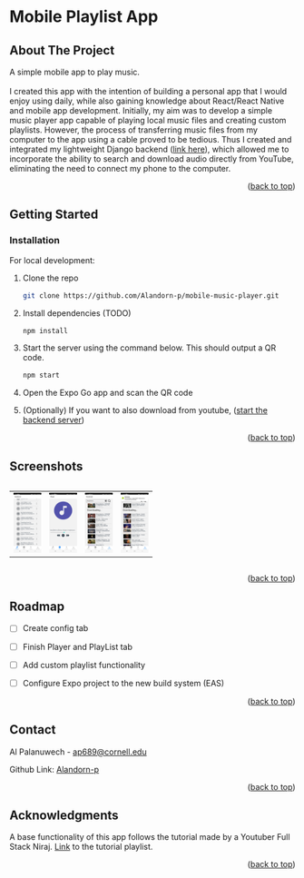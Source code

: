 <!-- Improved compatibility of back to top link: See: https://github.com/othneildrew/Best-README-Template/pull/73 -->
<a name="readme-top"></a>
<!--
*** Thanks for checking out the Best-README-Template. If you have a suggestion
*** that would make this better, please fork the repo and create a pull request
*** or simply open an issue with the tag "enhancement".
*** Don't forget to give the project a star!
*** Thanks again! Now go create something AMAZING! :D
-->



<!-- PROJECT SHIELDS -->
<!--
*** I'm using markdown "reference style" links for readability.
*** Reference links are enclosed in brackets [ ] instead of parentheses ( ).
*** See the bottom of this document for the declaration of the reference variables
*** for contributors-url, forks-url, etc. This is an optional, concise syntax you may use.
*** https://www.markdownguide.org/basic-syntax/#reference-style-links

[![Contributors][contributors-shield]][contributors-url]
[![Forks][forks-shield]][forks-url]
[![Stargazers][stars-shield]][stars-url]
[![Issues][issues-shield]][issues-url]
[![MIT License][license-shield]][license-url]
[![LinkedIn][linkedin-shield]][linkedin-url]
-->


<!-- PROJECT LOGO 
<br />
<div align="center">
  <a href="https://github.com/github_username/repo_name">
    <img src="images/logo.png" alt="Logo" width="80" height="80">
  </a>
-->
<h1>Mobile Playlist App</h1>

<!--   <p align="center">
    project_description
    <br />
    <a href="https://github.com/github_username/repo_name"><strong>Explore the docs »</strong></a>
    <br />
    <br />
    <a href="https://github.com/github_username/repo_name">View Demo</a>
    ·
    <a href="https://github.com/github_username/repo_name/issues">Report Bug</a>
    ·
    <a href="https://github.com/github_username/repo_name/issues">Request Feature</a>
  </p> -->
</div>



<!-- TABLE OF CONTENTS -->

<!-- <details>
  <summary>Table of Contents</summary>
  <ol>
    <li>
      <a href="#about-the-project">About The Project</a>
      <ul>
        <li><a href="#built-with">Built With</a></li>
      </ul>
    </li>
    <li>
      <a href="#getting-started">Getting Started</a>
      <ul>
        <li><a href="#prerequisites">Prerequisites</a></li>
        <li><a href="#installation">Installation</a></li>
      </ul>
    </li>
    <li><a href="#usage">Usage</a></li>
    <li><a href="#roadmap">Roadmap</a></li>
    <li><a href="#contributing">Contributing</a></li>
    <li><a href="#license">License</a></li>
    <li><a href="#contact">Contact</a></li>
    <li><a href="#acknowledgments">Acknowledgments</a></li>
  </ol>
</details> -->



<!-- ABOUT THE PROJECT -->
## About The Project

<!-- [![Product Name Screen Shot][product-screenshot]](https://example.com) -->

A simple mobile app to play music.
<br><br>
I created this app with the intention of building a personal app that I would enjoy using daily, 
while also gaining knowledge about React/React Native and mobile app development. Initially, my aim was to develop a 
simple music player app capable of playing local music files and creating custom playlists. However, the
process of transferring music files from my computer to the app using a cable proved to be tedious. 
Thus I created and integrated my lightweight Django backend ([link here](https://github.com/Alandorn-p/music_backend.git)), which allowed me to incorporate the ability to search and download audio directly from YouTube, eliminating the need to connect my phone to the computer.


<p align="right">(<a href="#readme-top">back to top</a>)</p>




<!-- GETTING STARTED -->
## Getting Started

### Installation
For local development:
1. Clone the repo
   ```sh
   git clone https://github.com/Alandorn-p/mobile-music-player.git
   ```
2. Install dependencies (TODO)
   ```sh
   npm install
   ```
3. Start the server using the command below. This should output a QR code.
   ```sh
   npm start
   ```
4. Open the Expo Go app and scan the QR code

5. (Optionally) If you want to also download from youtube,  ([start the backend server](https://github.com/Alandorn-p/music_backend.git))
   


<p align="right">(<a href="#readme-top">back to top</a>)</p>



<!-- USAGE EXAMPLES -->
## Screenshots

<!-- ![My Image](images/audiolist.jpg)

![My Image](images/player.jpg)

![My Image](images/download.jpg)

![My Image](images/download_finish.jpg)
 -->
<!-- 
<table>
  <tr>
    <td> <img src="images/audiolist.jpg"  ></td>
    <td><img src="images/player.jpg" align="right" ></td>
  </tr>
  <tr>
    <td> <img src="images/download.jpg"  ></td>
    <td><img src="images/download_finish.jpg" ></td>
  </tr>
</table> -->


<div style="width: 50%; display: flex; justify-content: center;">
<table cellspacing="0" cellpadding="0" border="0" >
    <tr>
        <td style="text-align: center;">
            <img src="images/audiolist.jpg" alt="" />
        </td>
        <td style="text-align: center;">
            <img src="images/player.jpg" alt="" />
        </td>
        <td style="text-align: center;">
            <img src="images/download.jpg" alt="" />
        </td>
        <td style="text-align: center;">
            <img src="images/download_finish.jpg" alt="" />
        </td>
    </tr>
</table>
</div>






<p align="right">(<a href="#readme-top">back to top</a>)</p>



<!-- ROADMAP -->
## Roadmap

- [ ] Create config tab
- [ ] Finish Player and PlayList tab
- [ ] Add custom playlist functionality
- [ ] Configure Expo project to the new build system (EAS)



<p align="right">(<a href="#readme-top">back to top</a>)</p>


<!-- CONTACT -->
## Contact

Al Palanuwech -  ap689@cornell.edu

Github Link: [Alandorn-p](https://github.com/Alandorn-p)

<p align="right">(<a href="#readme-top">back to top</a>)</p>



<!-- ACKNOWLEDGMENTS -->
## Acknowledgments
A base functionality of this app follows the tutorial made by a Youtuber Full Stack Niraj. [Link](https://www.youtube.com/watch?v=zVUWdppGom8&list=PLaAoUJDWH9Wqatfwa4SEfyFevrl8QefcN&index=1&ab_channel=FullStackNiraj) to the tutorial playlist.

<p align="right">(<a href="#readme-top">back to top</a>)</p>





<!-- MARKDOWN LINKS & IMAGES -->
<!-- https://www.markdownguide.org/basic-syntax/#reference-style-links -->
[contributors-shield]: https://img.shields.io/github/contributors/github_username/repo_name.svg?style=for-the-badge
[contributors-url]: https://github.com/github_username/repo_name/graphs/contributors
[forks-shield]: https://img.shields.io/github/forks/github_username/repo_name.svg?style=for-the-badge
[forks-url]: https://github.com/github_username/repo_name/network/members
[stars-shield]: https://img.shields.io/github/stars/github_username/repo_name.svg?style=for-the-badge
[stars-url]: https://github.com/github_username/repo_name/stargazers
[issues-shield]: https://img.shields.io/github/issues/github_username/repo_name.svg?style=for-the-badge
[issues-url]: https://github.com/github_username/repo_name/issues
[license-shield]: https://img.shields.io/github/license/github_username/repo_name.svg?style=for-the-badge
[license-url]: https://github.com/github_username/repo_name/blob/master/LICENSE.txt
[linkedin-shield]: https://img.shields.io/badge/-LinkedIn-black.svg?style=for-the-badge&logo=linkedin&colorB=555
[linkedin-url]: https://linkedin.com/in/linkedin_username
[product-screenshot]: images/screenshot.png
[Next.js]: https://img.shields.io/badge/next.js-000000?style=for-the-badge&logo=nextdotjs&logoColor=white
[Next-url]: https://nextjs.org/
[React.js]: https://img.shields.io/badge/React-20232A?style=for-the-badge&logo=react&logoColor=61DAFB
[React-url]: https://reactjs.org/
[Vue.js]: https://img.shields.io/badge/Vue.js-35495E?style=for-the-badge&logo=vuedotjs&logoColor=4FC08D
[Vue-url]: https://vuejs.org/
[Angular.io]: https://img.shields.io/badge/Angular-DD0031?style=for-the-badge&logo=angular&logoColor=white
[Angular-url]: https://angular.io/
[Svelte.dev]: https://img.shields.io/badge/Svelte-4A4A55?style=for-the-badge&logo=svelte&logoColor=FF3E00
[Svelte-url]: https://svelte.dev/
[Laravel.com]: https://img.shields.io/badge/Laravel-FF2D20?style=for-the-badge&logo=laravel&logoColor=white
[Laravel-url]: https://laravel.com
[Bootstrap.com]: https://img.shields.io/badge/Bootstrap-563D7C?style=for-the-badge&logo=bootstrap&logoColor=white
[Bootstrap-url]: https://getbootstrap.com
[JQuery.com]: https://img.shields.io/badge/jQuery-0769AD?style=for-the-badge&logo=jquery&logoColor=white
[JQuery-url]: https://jquery.com 
